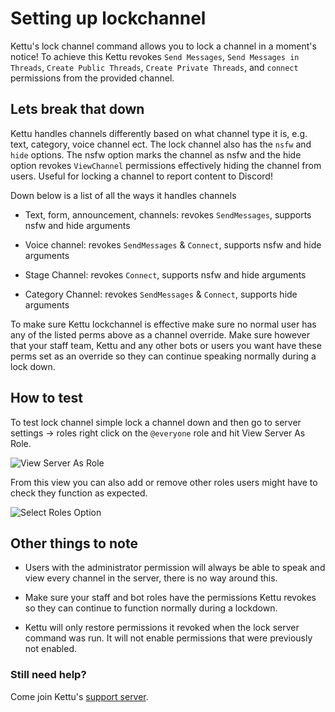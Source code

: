 # Setting up lockchannel

Kettu's lock channel command allows you to lock a channel in a moment's notice! To achieve this Kettu revokes `Send Messages`, `Send Messages in Threads`, `Create Public Threads`, `Create Private Threads`, and `connect` permissions from the provided channel.

## Lets break that down

Kettu handles channels differently based on what channel type it is, e.g. text, category, voice channel ect. The lock channel also has the `nsfw` and `hide` options. The nsfw option marks the channel as nsfw and the hide option revokes `ViewChannel` permissions effectively hiding the channel from users. Useful for locking a channel to report content to Discord!

Down below is a list of all the ways it handles channels

- Text, form, announcement, channels: revokes `SendMessages`, supports nsfw and hide arguments

- Voice channel: revokes `SendMessages` & `Connect`, supports nsfw and hide arguments

- Stage Channel: revokes `Connect`, supports nsfw and hide arguments

- Category Channel: revokes `SendMessages` & `Connect`, supports hide arguments

To make sure Kettu lockchannel is effective make sure no normal user has any of the listed perms above as a channel override. Make sure however that your staff team, Kettu and any other bots or users you want have these perms set as an override so they can continue speaking normally during a lock down.

## How to test

To test lock channel simple lock a channel down and then go to server settings -> roles right click on the `@everyone` role and hit View Server As Role.

![View Server As Role](https://cdn.discordapp.com/attachments/1089370527518433282/1097244608116838432/Discord_Ky72KnVxj5.png)

From this view you can also add or remove other roles users might have to check they function as expected.

![Select Roles Option](https://cdn.discordapp.com/attachments/1089370527518433282/1097247251627249774/Discord_r60oMNv0Ae.png)

## Other things to note

- Users with the administrator permission will always be able to speak and view every channel in the server, there is no way around this. 

- Make sure your staff and bot roles have the permissions Kettu revokes so they can continue to function normally during a lockdown.

- Kettu will only restore permissions it revoked when the lock server command was run. It will not enable permissions that were previously not enabled.

### Still need help? 

Come join Kettu's [support server](https://discordapp.com/invite/4Bavumy).